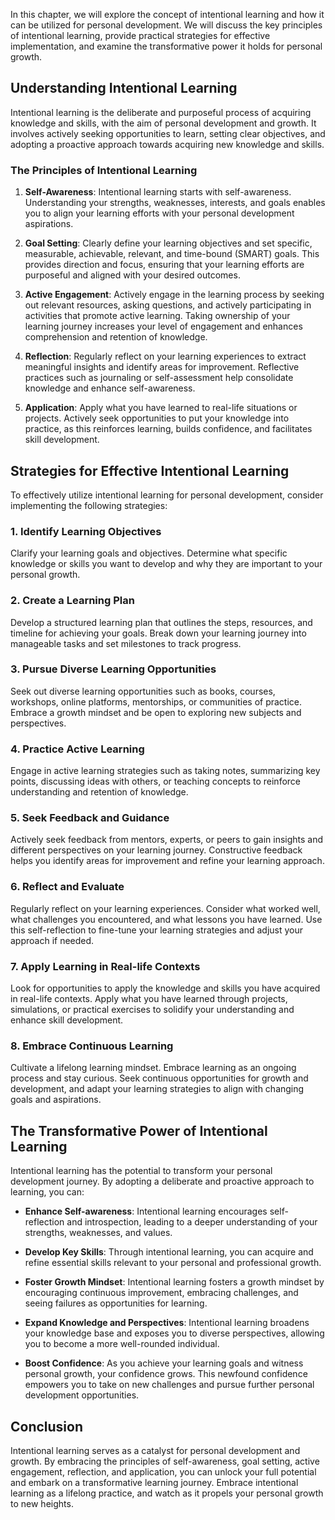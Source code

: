 
In this chapter, we will explore the concept of intentional learning and how it can be utilized for personal development. We will discuss the key principles of intentional learning, provide practical strategies for effective implementation, and examine the transformative power it holds for personal growth.

Understanding Intentional Learning
----------------------------------

Intentional learning is the deliberate and purposeful process of acquiring knowledge and skills, with the aim of personal development and growth. It involves actively seeking opportunities to learn, setting clear objectives, and adopting a proactive approach towards acquiring new knowledge and skills.

### The Principles of Intentional Learning

1. **Self-Awareness**: Intentional learning starts with self-awareness. Understanding your strengths, weaknesses, interests, and goals enables you to align your learning efforts with your personal development aspirations.

2. **Goal Setting**: Clearly define your learning objectives and set specific, measurable, achievable, relevant, and time-bound (SMART) goals. This provides direction and focus, ensuring that your learning efforts are purposeful and aligned with your desired outcomes.

3. **Active Engagement**: Actively engage in the learning process by seeking out relevant resources, asking questions, and actively participating in activities that promote active learning. Taking ownership of your learning journey increases your level of engagement and enhances comprehension and retention of knowledge.

4. **Reflection**: Regularly reflect on your learning experiences to extract meaningful insights and identify areas for improvement. Reflective practices such as journaling or self-assessment help consolidate knowledge and enhance self-awareness.

5. **Application**: Apply what you have learned to real-life situations or projects. Actively seek opportunities to put your knowledge into practice, as this reinforces learning, builds confidence, and facilitates skill development.

Strategies for Effective Intentional Learning
---------------------------------------------

To effectively utilize intentional learning for personal development, consider implementing the following strategies:

### 1. Identify Learning Objectives

Clarify your learning goals and objectives. Determine what specific knowledge or skills you want to develop and why they are important to your personal growth.

### 2. Create a Learning Plan

Develop a structured learning plan that outlines the steps, resources, and timeline for achieving your goals. Break down your learning journey into manageable tasks and set milestones to track progress.

### 3. Pursue Diverse Learning Opportunities

Seek out diverse learning opportunities such as books, courses, workshops, online platforms, mentorships, or communities of practice. Embrace a growth mindset and be open to exploring new subjects and perspectives.

### 4. Practice Active Learning

Engage in active learning strategies such as taking notes, summarizing key points, discussing ideas with others, or teaching concepts to reinforce understanding and retention of knowledge.

### 5. Seek Feedback and Guidance

Actively seek feedback from mentors, experts, or peers to gain insights and different perspectives on your learning journey. Constructive feedback helps you identify areas for improvement and refine your learning approach.

### 6. Reflect and Evaluate

Regularly reflect on your learning experiences. Consider what worked well, what challenges you encountered, and what lessons you have learned. Use this self-reflection to fine-tune your learning strategies and adjust your approach if needed.

### 7. Apply Learning in Real-life Contexts

Look for opportunities to apply the knowledge and skills you have acquired in real-life contexts. Apply what you have learned through projects, simulations, or practical exercises to solidify your understanding and enhance skill development.

### 8. Embrace Continuous Learning

Cultivate a lifelong learning mindset. Embrace learning as an ongoing process and stay curious. Seek continuous opportunities for growth and development, and adapt your learning strategies to align with changing goals and aspirations.

The Transformative Power of Intentional Learning
------------------------------------------------

Intentional learning has the potential to transform your personal development journey. By adopting a deliberate and proactive approach to learning, you can:

* **Enhance Self-awareness**: Intentional learning encourages self-reflection and introspection, leading to a deeper understanding of your strengths, weaknesses, and values.

* **Develop Key Skills**: Through intentional learning, you can acquire and refine essential skills relevant to your personal and professional growth.

* **Foster Growth Mindset**: Intentional learning fosters a growth mindset by encouraging continuous improvement, embracing challenges, and seeing failures as opportunities for learning.

* **Expand Knowledge and Perspectives**: Intentional learning broadens your knowledge base and exposes you to diverse perspectives, allowing you to become a more well-rounded individual.

* **Boost Confidence**: As you achieve your learning goals and witness personal growth, your confidence grows. This newfound confidence empowers you to take on new challenges and pursue further personal development opportunities.

Conclusion
----------

Intentional learning serves as a catalyst for personal development and growth. By embracing the principles of self-awareness, goal setting, active engagement, reflection, and application, you can unlock your full potential and embark on a transformative learning journey. Embrace intentional learning as a lifelong practice, and watch as it propels your personal growth to new heights.
